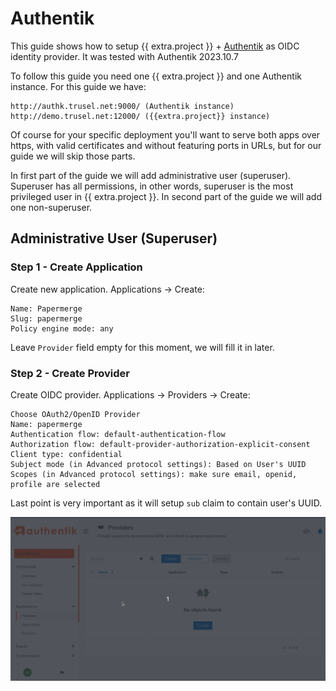 # Authentik

This guide shows how to setup {{ extra.project }} + [Authentik](https://goauthentik.io/) as OIDC identity provider.
It was tested with Authentik 2023.10.7

To follow this guide you need one {{ extra.project }} and one Authentik instance. For
this guide we have:

    http://authk.trusel.net:9000/ (Authentik instance)
    http://demo.trusel.net:12000/ ({{extra.project}} instance)

Of course for your specific deployment you'll want to serve both apps over
https, with valid certificates and without featuring ports in URLs, but for
our guide we will skip those parts.

In first part of the guide we will add administrative user
(superuser). Superuser has all permissions, in other words, superuser is the
most privileged user in {{ extra.project }}. In second part of the guide we will add
one non-superuser.


## Administrative User (Superuser)

### Step 1 - Create Application

Create new application.
Applications -> Create:

    Name: Papermerge
    Slug: papermerge
    Policy engine mode: any

Leave `Provider` field empty for this moment, we will fill it in later.

### Step 2 - Create Provider

Create OIDC provider.
Applications -> Providers -> Create:

    Choose OAuth2/OpenID Provider
    Name: papermerge
    Authentication flow: default-authentication-flow
    Authorization flow: default-provider-authorization-explicit-consent
    Client type: confidential
    Subject mode (in Advanced protocol settings): Based on User's UUID
    Scopes (in Advanced protocol settings): make sure email, openid, profile are selected

Last point is very important as it will setup `sub` claim to contain user's UUID.

![Authentik new provider](../../img/auth/oidc/authentik-new-provider.gif)
